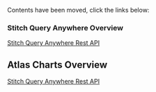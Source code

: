 Contents have been moved, click the links below:

### Stitch Query Anywhere Overview
[Stitch Query Anywhere Rest API](../rest/README.md)


## Atlas Charts Overview
[Stitch Query Anywhere Rest API](../charts/README.md)

